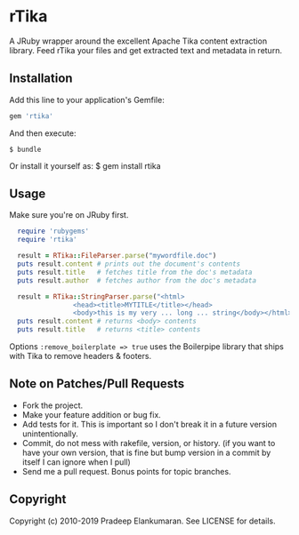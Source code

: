 rTika
========

A JRuby wrapper around the excellent Apache Tika content extraction library.
Feed rTika your files and get extracted text and metadata in return.

## Installation

Add this line to your application's Gemfile:

```ruby
gem 'rtika'
```

And then execute:

    $ bundle

Or install it yourself as:
    $ gem install rtika

## Usage

Make sure you're on JRuby first.

```ruby
  require 'rubygems'
  require 'rtika'

  result = RTika::FileParser.parse("mywordfile.doc")
  puts result.content # prints out the document's contents
  puts result.title   # fetches title from the doc's metadata
  puts result.author  # fetches author from the doc's metadata

  result = RTika::StringParser.parse("<html>
                <head><title>MYTITLE</title></head>
                <body>this is my very ... long ... string</body></html>")
  puts result.content # returns <body> contents
  puts result.title   # returns <title> contents
```

Options `:remove_boilerplate => true` uses the Boilerpipe library that ships with Tika to remove headers & footers.

## Note on Patches/Pull Requests

* Fork the project.
* Make your feature addition or bug fix.
* Add tests for it. This is important so I don't break it in a
  future version unintentionally.
* Commit, do not mess with rakefile, version, or history.
  (if you want to have your own version, that is fine but bump version in a commit by itself I can ignore when I pull)
* Send me a pull request. Bonus points for topic branches.

## Copyright

Copyright (c) 2010-2019 Pradeep Elankumaran. See LICENSE for details.
